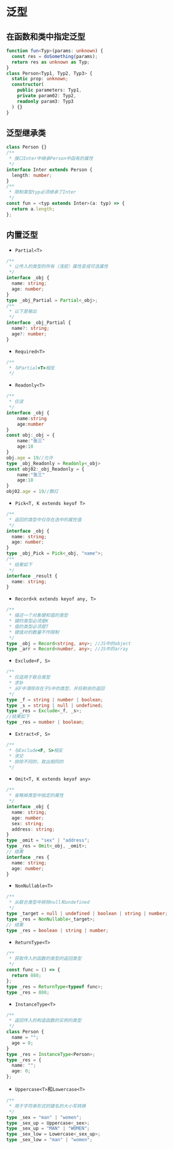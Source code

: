 # 泛型

## 在函数和类中指定泛型

```ts
function fun<Typ>(params: unknown) {
  const res = doSomething(params);
  return res as unknown as Typ;
}
class Person<Typ1, Typ2, Typ3> {
  static prop: unknown;
  constructor(
    public parameters: Typ1,
    private param02: Typ2,
    readonly param3: Typ3
  ) {}
}
```

## 泛型继承类

```ts
class Person {}
/**
 * 接口Inter中继承Person中函有的属性
 */
interface Inter extends Person {
  length: number;
}
/**
 * 限制类型typ必须继承了Inter
 */
const fun = <typ extends Inter>(a: typ) => {
  return a.length;
};
```

## 内置泛型

- `Partial<T>`

```ts
/**
 * 让传入的类型的所有（浅层）属性变成可选属性
 */
interface _obj {
  name: string;
  age: number;
}
type _obj_Partial = Partial<_obj>;
/**
 * 以下是输出
 */
interface _obj_Partial {
  name?: string;
  age?: number;
}
```

- `Required<T>`

```ts
/**
 * 与Partial<T>相反
 */
```

- `Readonly<T>`

```ts
/**
 * 仅读
 */
interface _obj {
    name:string
    age:number
}
const obj:_obj = {
    name:"张三"
    age:18
}
obj.age = 19//允许
type _obj_Readonly = Readonly<_obj>
const obj02:_obj_Readonly = {
    name:"张三"
    age:18
}
obj02.age = 19//飘红
```

- `Pick<T, K extends keyof T>`

```ts
/**
 * 返回的类型中仅存在选中的属性值
 */
interface _obj {
  name: string;
  age: number;
}
type _obj_Pick = Pick<_obj, "name">;
/**
 * 结果如下
 */
interface _result {
  name: string;
}
```

- `Record<k extends keyof any, T>`

```ts
/**
 * 描述一个对象键和值的类型
 * 键的类型必须是K
 * 值的类型必须是T
 * 键值对的数量不作限制
 */
type _obj = Record<string, any>; //JS中的object
type _arr = Record<number, any>; //JS中的array
```

- `Exclude<F, S>`

```ts
/**
 * 仅适用于联合类型
 * 求补
 * 从F中清除存在于S中的类型，并将剩余的返回
 */
type _f = string | number | boolean;
type _s = string | null | undefined;
type _res = Exclude<_f, _s>;
//结果如下
type _res = number | boolean;
```

- `Extract<F, S>`

```ts
/**
 * 与Exclude<F, S>相反
 * 求交
 * 排除不同的，取出相同的
 */
```

- `Omit<T, K extends keyof any>`

```ts
/**
 * 省略掉类型中指定的属性
 */
interface _obj {
  name: string;
  age: number;
  sex: string;
  address: string;
}
type _omit = "sex" | "address";
type _res = Omit<_obj, _omit>;
// 结果
interface _res {
  name: string;
  age: number;
}
```

- `NonNullable<T>`

```ts
/**
 * 从联合类型中排除null和undefined
 */
type _target = null | undefined | boolean | string | number;
type _res = NonNullable<_target>;
// 结果
type _res = boolean | string | number;
```

- `ReturnType<T>`

```ts
/**
 * 获取传入的函数的类型的返回类型
 */
const func = () => {
  return 888;
};
type _res = ReturnType<typeof func>;
type _res = 888;
```

- `InstanceType<T>`

```ts
/**
 * 返回传入的构造函数的实例的类型
 */
class Person {
  name = "";
  age = 0;
}
type _res = InstanceType<Person>;
type _res = {
  name: "";
  age: 0;
};
```

- `Uppercase<T>`和`Lowercase<T>`

```ts
/**
 * 用于字符串形式的键名的大小写转换
 */
type _sex = "man" | "women";
type _sex_up = Uppercase<_sex>;
type _sex_up = "MAN" | "WOMEN";
type _sex_low = Lowercase<_sex_up>;
type _sex_low = "man" | "women";
```
